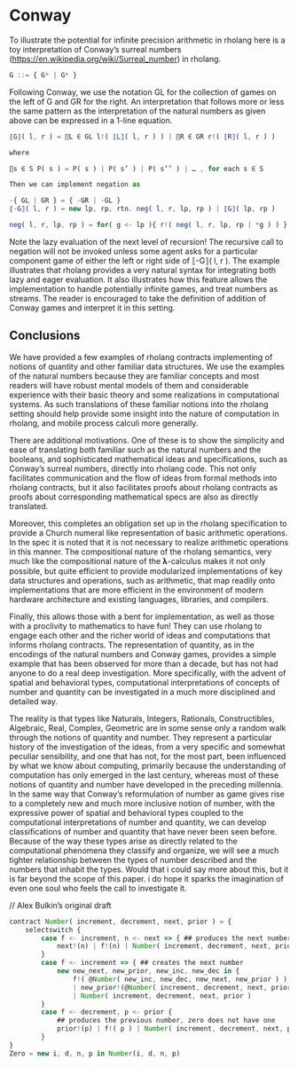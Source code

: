 # Conway

To illustrate the potential for infinite precision arithmetic in rholang here is a toy interpretation of Conway’s surreal numbers (https://en.wikipedia.org/wiki/Surreal_number) in rholang.


```javascript
G ::= { G* | G* }
```
Following Conway, we use the notation GL for the collection of games on the left of G and GR for the right. An interpretation that follows more or less the same pattern as the interpretation of the natural numbers as given above can be expressed in a 1-line equation.
```javascript
⟦G⟧( l, r ) = ∏L ∈ GL l!( ⟦L⟧( l, r ) ) | ∏R ∈ GR r!( ⟦R⟧( l, r ) )

where

∏s ∈ S P( s ) = P( s ) | P( s’ ) | P( s’’ ) | … , for each s ∈ S

Then we can implement negation as

-{ GL | GR } = { -GR | -GL }
⟦-G⟧( l, r ) = new lp, rp, rtn. neg( l, r, lp, rp ) | ⟦G⟧( lp, rp )

neg( l, r, lp, rp ) = for( g <- lp ){ r!( neg( l, r, lp, rp | *g ) ) } | for( g <- rp ){ l!( neg( l, r, lp, rp | *g ) }
```
Note the lazy evaluation of the next level of recursion! The recursive call to negation will not be invoked unless some agent asks for a particular component game of either the left or right side of ⟦-G⟧( l, r ). The example illustrates that rholang provides a very natural syntax for integrating both lazy and eager evaluation. It also illustrates how this feature allows the implementation to handle potentially infinite games, and treat numbers as streams. The reader is encouraged to take the definition of addition of Conway games and interpret it in this setting.
## Conclusions
We have provided a few examples of rholang contracts implementing of notions of quantity and other familiar data structures. We use the examples of the natural numbers because they are familiar concepts and most readers will have robust mental models of them and considerable experience with their basic theory and some realizations in computational systems. As such translations of these familiar notions into the rholang setting should help provide some insight into the nature of computation in rholang, and mobile process calculi more generally.

There are additional motivations. One of these is to show the simplicity and ease of translating both familiar such as the natural numbers and the booleans, and sophisticated mathematical ideas and specifications, such as Conway’s surreal numbers, directly into rholang code. This not only facilitates communication and the flow of ideas from formal methods into rholang contracts, but it also facilitates proofs about rholang contracts as proofs about corresponding mathematical specs are also as directly translated.

Moreover, this completes an obligation set up in the rholang specification to provide a Church numeral like representation of basic arithmetic operations. In the spec it is noted that it is not necessary to realize arithmetic operations in this manner. The compositional nature of the rholang semantics, very much like the compositional nature of the 𝛌-calculus makes it not only possible, but quite efficient to provide modularized implementations of key data structures and operations, such as arithmetic, that map readily onto implementations that are more efficient in the environment of modern hardware architecture and existing languages, libraries, and compilers.

Finally, this allows those with a bent for implementation, as well as those with a proclivity to mathematics to have fun! They can use rholang to engage each other and the richer world of ideas and computations that informs rholang contracts. The representation of quantity, as in the encodings of the natural numbers and Conway games, provides a simple example that has been observed for more than a decade, but has not had anyone to do a real deep investigation. More specifically, with the advent of spatial and behavioral types, computational interpretations of concepts of number and quantity can be investigated in a much more disciplined and detailed way. 

The reality is that types like Naturals, Integers, Rationals, Constructibles, Algebraic, Real, Complex, Geometric are in some sense only a random walk through the notions of quantity and number. They represent a particular history of the investigation of the ideas, from a very specific and somewhat peculiar sensibility, and one that has not, for the most part, been influenced by what we know about computing, primarily because the understanding of computation has only emerged in the last century, whereas most of these notions of quantity and number have developed in the preceding millennia. In the same way that Conway’s reformulation of number as game gives rise to a completely new and much more inclusive notion of number, with the expressive power of spatial and behavioral types coupled to the computational interpretations of number and quantity, we can develop classifications of number and quantity that have never been seen before. Because of the way these types arise as directly related to the computational phenomena they classify and organize, we will see a much tighter relationship between the types of number described and the numbers that inhabit the types. Would that i could say more about this, but it is far beyond the scope of this paper. i do hope it sparks the imagination of even one soul who feels the call to investigate it.


// Alex Bulkin’s original draft

```javascript
contract Number( increment, decrement, next, prior ) = { 
    selectswitch { 
        case f <- increment, n <- next => { ## produces the next number
            next!(n) | f!(n) | Number( increment, decrement, next, prior )
        }
        case f <- increment => { ## creates the next number
            new new_next, new_prior, new_inc, new_dec in { 
                f!( @Number( new_inc, new_dec, new_next, new_prior ) ) 
                | new_prior!(@Number( increment, decrement, next, prior))
                | Number( increment, decrement, next, prior )
        }
        case f <- decrement, p <- prior { 
            ## produces the previous number, zero does not have one
            prior!(p) | f!( p ) | Number( increment, decrement, next, prior )
        }
}
Zero = new i, d, n, p in Number(i, d, n, p)
```
